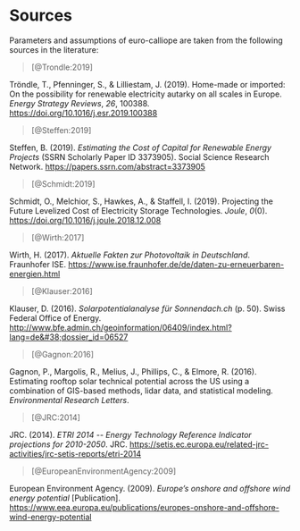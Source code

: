 # Sources

Parameters and assumptions of euro-calliope are taken from the following sources in the literature:

> [@Trondle:2019]

Tröndle, T., Pfenninger, S., &#38; Lilliestam, J. (2019). Home-made or imported: On the possibility for renewable electricity autarky on all scales in Europe. <i>Energy Strategy Reviews</i>, <i>26</i>, 100388. https://doi.org/10.1016/j.esr.2019.100388

> [@Steffen:2019]

Steffen, B. (2019). <i>Estimating the Cost of Capital for Renewable Energy Projects</i> (SSRN Scholarly Paper ID 3373905). Social Science Research Network. https://papers.ssrn.com/abstract=3373905

> [@Schmidt:2019]

Schmidt, O., Melchior, S., Hawkes, A., &#38; Staffell, I. (2019). Projecting the Future Levelized Cost of Electricity Storage Technologies. <i>Joule</i>, <i>0</i>(0). https://doi.org/10.1016/j.joule.2018.12.008

> [@Wirth:2017]

Wirth, H. (2017). <i>Aktuelle Fakten zur Photovoltaik in Deutschland</i>. Fraunhofer ISE. https://www.ise.fraunhofer.de/de/daten-zu-erneuerbaren-energien.html

> [@Klauser:2016]

Klauser, D. (2016). <i>Solarpotentialanalyse für Sonnendach.ch</i> (p. 50). Swiss Federal Office of Energy. http://www.bfe.admin.ch/geoinformation/06409/index.html?lang=de&#38;dossier_id=06527

> [@Gagnon:2016]

Gagnon, P., Margolis, R., Melius, J., Phillips, C., &#38; Elmore, R. (2016). Estimating rooftop solar technical potential across the US using a combination of GIS-based methods, lidar data, and statistical modeling. <i>Environmental Research Letters</i>.

> [@JRC:2014]

JRC. (2014). <i>ETRI 2014 -- Energy Technology Reference Indicator projections for 2010-2050</i>. JRC. https://setis.ec.europa.eu/related-jrc-activities/jrc-setis-reports/etri-2014

> [@EuropeanEnvironmentAgency:2009]

European Environment Agency. (2009). <i>Europe’s onshore and offshore wind energy potential</i> [Publication]. https://www.eea.europa.eu/publications/europes-onshore-and-offshore-wind-energy-potential
